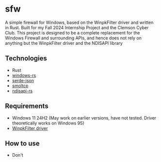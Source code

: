 # sfw

A simple firewall for Windows, based on the WinpkFilter driver and written in Rust. Built for my Fall 2024 Internship Project and the Clemson Cyber Club. This project is designed to be a complete replacement for the Windows Firewall and surrounding APIs, and hence does not rely on anything but the WinpkFilter driver and the NDISAPI library

## Technologies

- Rust
- [windows-rs](https://github.com/microsoft/windows-rs)
- [serde-json](https://github.com/serde-rs/json)
- [smoltcp](https://github.com/smoltcp-rs/smoltcp)
- [ndisapi-rs](https://github.com/wiresock/ndisapi-rs)

## Requirements

- Windows 11 24H2 (May work on earlier versions, have not tested. Driver theoretically works on Windows 95)
- [WinpkFilter driver](https://www.ntkernel.com/windows-packet-filter/)

## How to use

- Don't
